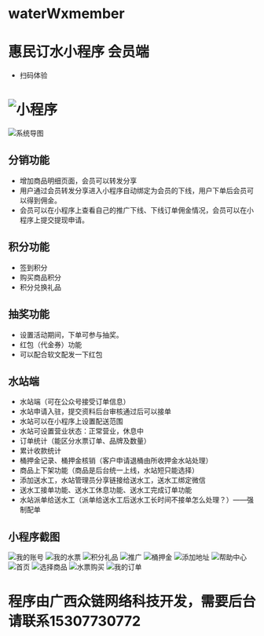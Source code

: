 # waterWxmember
# 惠民订水小程序 会员端
+ 扫码体验
# ![小程序](https://www.zl771.cn/wp-content/uploads/2021/10/gh_90f16bef992c_258.jpg)
![系统导图](https://www.zl771.cn/wp-content/uploads/2020/12/%E5%B0%8F%E5%BE%AE%E8%AE%A2%E6%B0%B4-1024x785.png)
## 分销功能
+ 增加商品明细页面，会员可以转发分享
+ 用户通过会员转发分享进入小程序自动绑定为会员的下线，用户下单后会员可以得到佣金。
+ 会员可以在小程序上查看自己的推广下线、下线订单佣金情况，会员可以在小程序上提交提现申请。
## 积分功能
+ 签到积分
+ 购买商品积分
+ 积分兑换礼品
## 抽奖功能
+ 设置活动期间，下单可参与抽奖。
+ 红包（代金券）功能
+ 可以配合软文配发一下红包

## 水站端
+ 水站端（可在公众号接受订单信息）
+ 水站申请入驻，提交资料后台审核通过后可以接单
+ 水站可以在小程序上设置配送范围
+ 水站可设置营业状态：正常营业，休息中
+ 订单统计（能区分水票订单、品牌及数量）
+ 累计收款统计
+ 桶押金记录、桶押金核销（客户申请退桶由所收押金水站处理）
+ 商品上下架功能（商品是后台统一上线，水站短只能选择）
+ 添加送水工，水站管理员分享链接给送水工，送水工绑定微信
+ 送水工接单功能、送水工休息功能、送水工完成订单功能
+ 水站派单给送水工（派单给送水工后送水工长时间不接单怎么处理？）——强制配单

## 小程序截图
![我的账号](https://www.zl771.cn/wp-content/uploads/2020/12/%E8%AE%A2%E6%B0%B4%E5%B0%8F%E7%A8%8B%E5%BA%8F5.png)
![我的水票](https://www.zl771.cn/wp-content/uploads/2020/12/%E8%AE%A2%E6%B0%B4%E5%B0%8F%E7%A8%8B%E5%BA%8F6.png)
![积分礼品](https://www.zl771.cn/wp-content/uploads/2020/12/%E8%AE%A2%E6%B0%B4%E5%B0%8F%E7%A8%8B%E5%BA%8F7.png)
![推广](https://www.zl771.cn/wp-content/uploads/2020/12/%E8%AE%A2%E6%B0%B4%E5%B0%8F%E7%A8%8B%E5%BA%8F8.png)
![桶押金](https://www.zl771.cn/wp-content/uploads/2020/12/%E8%AE%A2%E6%B0%B4%E5%B0%8F%E7%A8%8B%E5%BA%8F9.png)
![添加地址](https://www.zl771.cn/wp-content/uploads/2020/12/%E8%AE%A2%E6%B0%B4%E5%B0%8F%E7%A8%8B%E5%BA%8F10.png)
![帮助中心](https://www.zl771.cn/wp-content/uploads/2020/12/%E8%AE%A2%E6%B0%B4%E5%B0%8F%E7%A8%8B%E5%BA%8F11.png)
![首页](https://www.zl771.cn/wp-content/uploads/2020/12/%E8%AE%A2%E6%B0%B4%E5%B0%8F%E7%A8%8B%E5%BA%8F1.png)
![选择商品](https://www.zl771.cn/wp-content/uploads/2020/12/%E8%AE%A2%E6%B0%B4%E5%B0%8F%E7%A8%8B%E5%BA%8F2.png)
![水票购买](https://www.zl771.cn/wp-content/uploads/2020/12/%E8%AE%A2%E6%B0%B4%E5%B0%8F%E7%A8%8B%E5%BA%8F3.png)
![我的订单](https://www.zl771.cn/wp-content/uploads/2020/12/%E8%AE%A2%E6%B0%B4%E5%B0%8F%E7%A8%8B%E5%BA%8F4.png)
# 程序由广西众链网络科技开发，需要后台请联系15307730772
